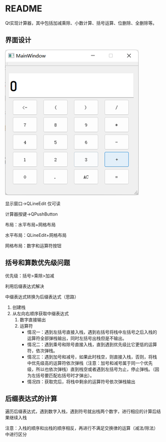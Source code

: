 # README

Qt实现计算器，其中包括加减乘除、小数计算、括号运算、位删除、全删除等。

## 界面设计

![image-20220923214645757](README.assets/image-20220923214645757.png)

显示窗口->QLineEdit  仅可读

计算器按键->QPushButton

布局：水平布局+网格布局

水平布局：QLineEdit+网格布局

网格布局：数字和运算符按钮

## 括号和算数优先级问题

优先级：括号>乘除>加减

利用后缀表达式解决

中缀表达式转换为后缀表达式（思路）

1. 创建栈
2. 从左向右顺序获取中缀表达式
   1. 数字直接输出
   2. 运算符
      - 情况一：遇到左括号直接入栈，遇到右括号将栈中左括号之后入栈的运算符全部弹栈输出，同时左括号出栈但是不输出。
      - 情况二：遇到乘号和除号直接入栈，直到遇到优先级比它更低的运算符，依次弹栈。
      - 情况三：遇到加号和减号，如果此时栈空，则直接入栈，否则，将栈中优先级高的运算符依次弹栈（注意：加号和减号属于同一个优先级，所以也依次弹栈）直到栈空或者遇到左括号为止，停止弹栈。（因为左括号要匹配右括号时才弹出）。
      - 情况四：获取完后，将栈中剩余的运算符号依次弹栈输出

## 后缀表达式的计算

遍历后缀表达式，遇到数字入栈，遇到符号就出栈两个数字，进行相应的计算后结果继续入栈

注意：入栈的顺序和出栈的顺序相反，再进行不满足交换律的运算（减法/除法）中进行区分